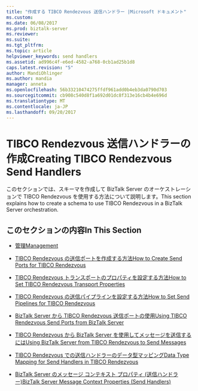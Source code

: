 ```yaml
---
title: "作成する TIBCO Rendezvous 送信ハンドラー |Microsoft ドキュメント"
ms.custom: 
ms.date: 06/08/2017
ms.prod: biztalk-server
ms.reviewer: 
ms.suite: 
ms.tgt_pltfrm: 
ms.topic: article
helpviewer_keywords: send handlers
ms.assetid: ad996c4f-e6ed-4582-a768-0cb1ad25b1d8
caps.latest.revision: "5"
author: MandiOhlinger
ms.author: mandia
manager: anneta
ms.openlocfilehash: 56b33210474275ffdf961add0b4eb3da0790d703
ms.sourcegitcommit: cb908c540d8f1a692d01dc8f313e16cb4b4e696d
ms.translationtype: MT
ms.contentlocale: ja-JP
ms.lasthandoff: 09/20/2017
---
```

# <a name="creating-tibco-rendezvous-send-handlers"></a><span data-ttu-id="5c642-102">TIBCO Rendezvous 送信ハンドラーの作成</span><span class="sxs-lookup"><span data-stu-id="5c642-102">Creating TIBCO Rendezvous Send Handlers</span></span>
<span data-ttu-id="5c642-103">このセクションでは、スキーマを作成して BizTalk Server のオーケストレーションで TIBCO Rendezvous を使用する方法について説明します。</span><span class="sxs-lookup"><span data-stu-id="5c642-103">This section explains how to create a schema to use TIBCO Rendezvous in a BizTalk Server orchestration.</span></span>  
  
## <a name="in-this-section"></a><span data-ttu-id="5c642-104">このセクションの内容</span><span class="sxs-lookup"><span data-stu-id="5c642-104">In This Section</span></span>  
  
-   [<span data-ttu-id="5c642-105">管理</span><span class="sxs-lookup"><span data-stu-id="5c642-105">Management</span></span>](../core/management.md)  
  
-   [<span data-ttu-id="5c642-106">TIBCO Rendezvous の送信ポートを作成する方法</span><span class="sxs-lookup"><span data-stu-id="5c642-106">How to Create Send Ports for TIBCO Rendezvous</span></span>](../core/how-to-create-send-ports-for-tibco-rendezvous.md)  
  
-   [<span data-ttu-id="5c642-107">TIBCO Rendezvous トランスポートのプロパティを設定する方法</span><span class="sxs-lookup"><span data-stu-id="5c642-107">How to Set TIBCO Rendezvous Transport Properties</span></span>](../core/how-to-set-tibco-rendezvous-transport-properties.md)  
  
-   [<span data-ttu-id="5c642-108">TIBCO Rendezvous の送信パイプラインを設定する方法</span><span class="sxs-lookup"><span data-stu-id="5c642-108">How to Set Send Pipelines for TIBCO Rendezvous</span></span>](../core/how-to-set-send-pipelines-for-tibco-rendezvous.md)  
  
-   [<span data-ttu-id="5c642-109">BizTalk Server から TIBCO Rendezvous 送信ポートの使用</span><span class="sxs-lookup"><span data-stu-id="5c642-109">Using TIBCO Rendezvous Send Ports from BizTalk Server</span></span>](../core/using-tibco-rendezvous-send-ports-from-biztalk-server.md)  
  
-   [<span data-ttu-id="5c642-110">TIBCO Rendezvous から BizTalk Server を使用してメッセージを送信するには</span><span class="sxs-lookup"><span data-stu-id="5c642-110">Using BizTalk Server from TIBCO Rendezvous to Send Messages</span></span>](../core/using-biztalk-server-from-tibco-rendezvous-to-send-messages.md)  
  
-   [<span data-ttu-id="5c642-111">TIBCO Rendezvous での送信ハンドラーのデータ型マッピング</span><span class="sxs-lookup"><span data-stu-id="5c642-111">Data Type Mapping for Send Handlers in TIBCO Rendezvous</span></span>](../core/data-type-mapping-for-send-handlers-in-tibco-rendezvous.md)  
  
-   [<span data-ttu-id="5c642-112">BizTalk Server のメッセージ コンテキスト プロパティ (送信ハンドラー)</span><span class="sxs-lookup"><span data-stu-id="5c642-112">BizTalk Server Message Context Properties (Send Handlers)</span></span>](../core/biztalk-server-message-context-properties-send-handlers.md)